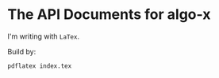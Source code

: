 The API Documents for algo-x
======

I'm writing with `LaTex`.

Build by:

```bash
pdflatex index.tex
```
